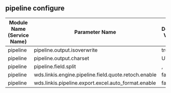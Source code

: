 ## pipeline  configure


| Module Name (Service Name) | Parameter Name                                       | Default Value | Description               |
| -------- |------------------------------------------------------| ----- |---------------------------| 
|pipeline| pipeline.output.isoverwrite                          | true  | isoverwrite               |
|pipeline| pipeline.output.charset                              |UTF-8| charset                   |
|pipeline| pipeline.field.split                                 | , | split                     |
|pipeline| wds.linkis.engine.pipeline.field.quote.retoch.enable |false | field.quote.retoch.enable |
|pipeline| wds.linkis.pipeline.export.excel.auto_format.enable  | false | auto_format.enable        
